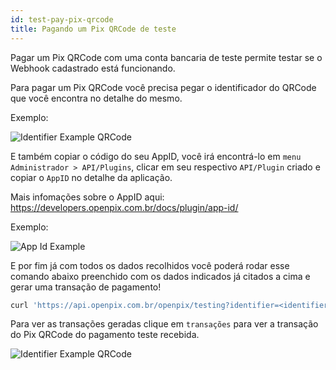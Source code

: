 ```yaml
---
id: test-pay-pix-qrcode
title: Pagando um Pix QRCode de teste
---
```


Pagar um Pix QRCode com uma conta bancaria de teste permite testar se o Webhook cadastrado está funcionando.

Para pagar um Pix QRCode você precisa pegar o identificador do QRCode que você encontra no detalhe do mesmo.

Exemplo:

![Identifier Example QRCode](/img/identifier-ex-qrcode.png)

E também copiar o código do seu AppID, você irá encontrá-lo em `menu Administrador > API/Plugins`, clicar em seu respectivo `API/Plugin` criado e copiar o `AppID` no detalhe da aplicação.

Mais infomações sobre o AppID aqui: https://developers.openpix.com.br/docs/plugin/app-id/

Exemplo:

![App Id Example](/img/app-id-ex.png)

E por fim já com todos os dados recolhidos você poderá rodar esse comando abaixo preenchido com os dados indicados já citados a cima e gerar uma transação de pagamento!

```jsx
curl 'https://api.openpix.com.br/openpix/testing?identifier=<identifier>' -H 'Authorization: <appID>'
```

Para ver as transações geradas clique em `transações` para ver a transação do Pix QRCode do pagamento teste recebida. 

![Identifier Example QRCode](/img/transaction-ex.png)